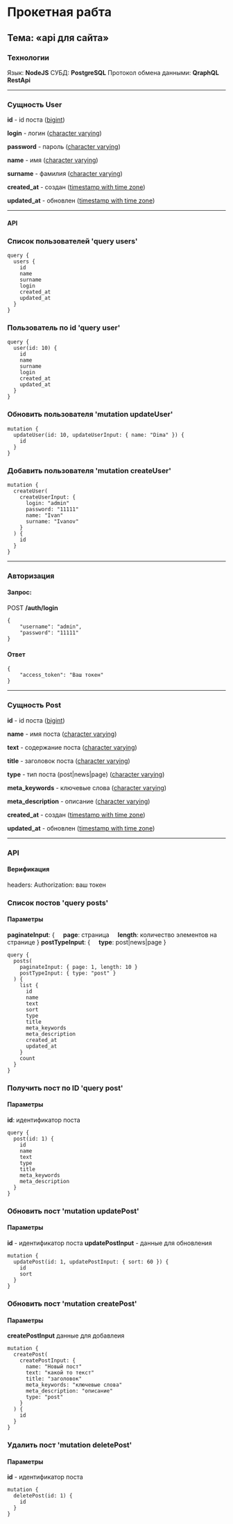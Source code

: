 # Прокетная рабта

## Тема: «api для сайта»

### Технологии

Язык: **NodeJS**
СУБД: **PostgreSQL**
Протокол обмена данными: **QraphQL RestApi**

---

### Сущность User

**id** - id поста (<ins>bigint</ins>)

**login** - логин (<ins>character varying</ins>)

**password** - пароль (<ins>character varying</ins>)

**name** - имя (<ins>character varying</ins>)

**surname** - фамилия (<ins>character varying</ins>)

**created_at** - создан (<ins>timestamp with time zone</ins>)

**updated_at** - обновлен (<ins>timestamp with time zone</ins>)

---

#### API

### Список пользователей 'query users'

```gql
query {
  users {
    id
    name
    surname
    login
    created_at
    updated_at
  }
}
```

### Пользователь по id 'query user'

```gql
query {
  user(id: 10) {
    id
    name
    surname
    login
    created_at
    updated_at
  }
}
```

### Обновить пользователя 'mutation updateUser'

```gql
mutation {
  updateUser(id: 10, updateUserInput: { name: "Dima" }) {
    id
  }
}
```

### Добавить пользователя 'mutation createUser'

```gql
mutation {
  createUser(
    createUserInput: {
      login: "admin"
      password: "11111"
      name: "Ivan"
      surname: "Ivanov"
    }
  ) {
    id
  }
}
```

---

### Авторизация

#### Запрос:

POST **/auth/login**

```
{
	"username": "admin",
	"password": "11111"
}
```

#### Ответ

```
{
	"access_token": "Ваш токен"
}
```

---

### Сущность Post

**id** - id поста (<ins>bigint</ins>)

**name** - имя поста (<ins>character varying</ins>)

**text** - содержание поста (<ins>character varying</ins>)

**title** - заголовок поста (<ins>character varying</ins>)

**type** - тип поста (post|news|page) (<ins>character varying</ins>)

**meta_keywords** - ключевые слова (<ins>character varying</ins>)

**meta_description** - описание (<ins>character varying</ins>)

**created_at** - создан (<ins>timestamp with time zone</ins>)

**updated_at** - обновлен (<ins>timestamp with time zone</ins>)

---

### API

#### Верификация

headers:
Authorization: ваш токен

### Список постов 'query posts'

#### Параметры

**paginateInput**:
{
&nbsp;&nbsp;&nbsp;&nbsp;**page**: страница
&nbsp;&nbsp;&nbsp;&nbsp;**length**: количество элементов на странице
}
**postTypeInput**:
{
&nbsp;&nbsp;&nbsp;&nbsp;**type**: post|news|page
}

```gql
query {
  posts(
    paginateInput: { page: 1, length: 10 }
    postTypeInput: { type: "post" }
  ) {
    list {
      id
      name
      text
      sort
      type
      title
      meta_keywords
      meta_description
      created_at
      updated_at
    }
    count
  }
}
```

### Получить пост по ID 'query post'

#### Параметры

**id**: идентификатор поста

```gql
query {
  post(id: 1) {
    id
    name
    text
    type
    title
    meta_keywords
    meta_description
  }
}
```

### Обновить пост 'mutation updatePost'

#### Параметры

**id** - идентификатор поста
**updatePostInput** - данные для обновления

```gql
mutation {
  updatePost(id: 1, updatePostInput: { sort: 60 }) {
    id
    sort
  }
}
```

### Обновить пост 'mutation createPost'

#### Параметры

**createPostInput** данные для добавлеия

```gql
mutation {
  createPost(
    createPostInput: {
      name: "Новый пост"
      text: "какой то текст"
      title: "заголовок"
      meta_keywords: "ключевые слова"
      meta_description: "описание"
      type: "post"
    }
  ) {
    id
  }
}
```

### Удалить пост 'mutation deletePost'

#### Параметры

**id** - идентификатор поста

```gql
mutation {
  deletePost(id: 1) {
    id
  }
}
```
